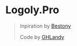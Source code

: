 # Logoly.Pro

> Inpiration by [Bestony](https://github.com/Bestony)
>
> Code by [GHLandy](https://github.com/GHLandy)
